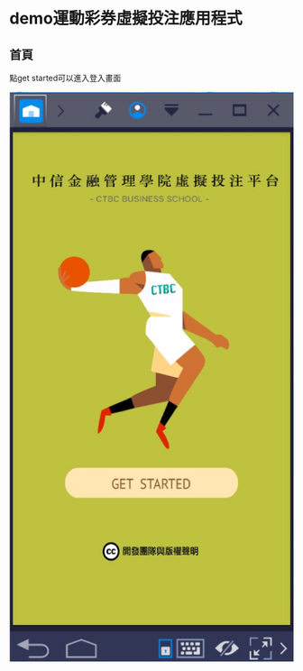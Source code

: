 # demo運動彩券虛擬投注應用程式

## 首頁
點get started可以進入登入畫面

![image](https://github.com/Stayinmymagic/App_demo/blob/master/screen1.png)



